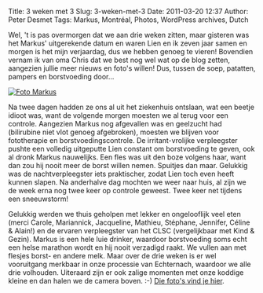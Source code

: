 Title: 3 weken met 3
Slug: 3-weken-met-3
Date: 2011-03-20 12:37
Author: Peter Desmet
Tags: Markus, Montréal, Photos, WordPress archives, Dutch

Wel, 't is pas overmorgen dat we aan drie weken zitten, maar gisteren was het Markus' uitgerekende datum en waren Lien en ik zeven jaar samen en morgen is het mijn verjaardag, dus we hebben genoeg te vieren! Bovendien vernam ik van oma Chris dat we best nog wel wat op de blog zetten, aangezien jullie meer nieuws en foto's willen! Dus, tussen de soep, patatten, pampers en borstvoeding door...

[![Foto Markus](https://lh5.googleusercontent.com/--P6vg5UTOc4/TYYyeSzBrQI/AAAAAAAAF2Q/K4lD_w04jDM/s800/DSC_0200.jpg "Juij! Meer foto's!")](https://picasaweb.google.com/Peter.Desmet/3WekenMet3?authuser=0&authkey=Gv1sRgCPGY8b7cs-yyoAE&feat=directlink)

Na twee dagen hadden ze ons al uit het ziekenhuis ontslaan, wat een beetje idioot was, want de volgende morgen moesten we al terug voor een controle. Aangezien Markus nog afgevallen was en geelzucht had (bilirubine niet vlot genoeg afgebroken), moesten we blijven voor fototherapie en borstvoedingscontrole. De irritant-vrolijke verpleegster pushte een volledig uitgeputte Lien constant om borstvoeding te geven, ook al dronk Markus nauwelijks. Een fles was uit den boze volgens haar, want dan zou hij nooit meer de borst willen nemen. Spuitjes dan maar. Gelukkig was de nachtverpleegster iets praktischer, zodat Lien toch even heeft kunnen slapen. Na anderhalve dag mochten we weer naar huis, al zijn we de week erna nog twee keer op controle geweest. Twee keer net tijdens een sneeuwstorm!

Gelukkig werden we thuis geholpen met lekker en ongelooflijk veel eten (merci Carole, Mariannick, Jacqueline, Mathieu, Stéphane, Jennifer, Céline & Alain!) en de ervaren verpleegster van het CLSC (vergelijkbaar met Kind & Gezin). Markus is een hele luie drinker, waardoor borstvoeding soms echt een helse marathon wordt en hij nooit verzadigd raakt. We vullen aan met flesjes borst- en andere melk. Maar over de drie weken is er wel vooruitgang merkbaar in onze processie van Echternach, waardoor we alle drie volhouden. Uiteraard zijn er ook zalige momenten met onze koddige kleine en dan halen we de camera boven. :-) [Die foto's vind je hier](https://picasaweb.google.com/Peter.Desmet/3WekenMet3?authuser=0&authkey=Gv1sRgCPGY8b7cs-yyoAE&feat=directlink).